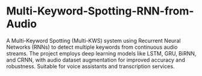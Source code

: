 # Multi-Keyword-Spotting-RNN-from-Audio
A Multi-Keyword Spotting (Multi-KWS) system using Recurrent Neural Networks (RNNs) to detect multiple keywords from continuous audio streams. The project employs deep learning models like LSTM, GRU, BiRNN, and CRNN, with audio dataset augmentation for improved accuracy and robustness. Suitable for voice assistants and transcription services.
